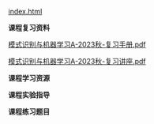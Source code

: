 <!-- tabs:start -->
[index.html](https://gh.hitcs.cc/https://raw.githubusercontent.com/HIT-OpenCS/CS_Courses/main/人工智能/模式识别与机器学习/index.html)

**课程复习资料**

[模式识别与机器学习A-2023秋-复习手册.pdf](https://gh.hitcs.cc/https://raw.githubusercontent.com/HIT-OpenCS/CS_Courses/main/人工智能/模式识别与机器学习/课程复习资料/模式识别与机器学习A-2023秋-复习手册.pdf)

[模式识别与机器学习A-2023秋-复习讲座.pdf](https://gh.hitcs.cc/https://raw.githubusercontent.com/HIT-OpenCS/CS_Courses/main/人工智能/模式识别与机器学习/课程复习资料/模式识别与机器学习A-2023秋-复习讲座.pdf)

**课程学习资源**

**课程实验指导**

**课程练习题目**

<!-- tabs:end -->